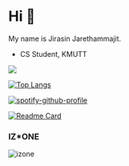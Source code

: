 # Hi 👋
My name is Jirasin Jarethammajit. 
- CS Student, KMUTT

[![](https://github-readme-stats.vercel.app/api?username=jirasin02&show_icons=true&theme=algolia)]()

[![Top Langs](https://github-readme-stats.vercel.app/api/top-langs/?username=jirasin02)](https://github.com/anuraghazra/github-readme-stats)


[![spotify-github-profile](https://spotify-github-profile.vercel.app/api/view?uid=21xjchjcwtzuuwvp2l56ldaoi&cover_image=false&theme=default)](https://spotify-github-profile.vercel.app/api/view?uid=21xjchjcwtzuuwvp2l56ldaoi&redirect=true)

[![Readme Card](https://github-readme-stats.vercel.app/api/pin/?username=jirasin02&repo=jirasin02)](https://github.com/anuraghazra/github-readme-stats)

### IZ*ONE

![izone](https://user-images.githubusercontent.com/69670650/117122392-1609d000-adc0-11eb-8ea2-0b609b9e6555.jpeg)

